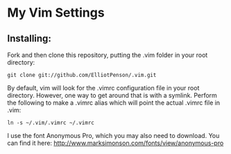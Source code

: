 My Vim Settings
====

Installing:
----------------------

Fork and then clone this repository, putting the .vim folder in your root directory:

    git clone git://github.com/ElliotPenson/.vim.git

By default, vim will look for the .vimrc configuration file in your root directory. However, one way to get around that is with a symlink. Perform the following to make a .vimrc alias which will point the actual .vimrc file in .vim:

    ln -s ~/.vim/.vimrc ~/.vimrc

I use the font Anonymous Pro, which you may also need to download. You can find it here: 
http://www.marksimonson.com/fonts/view/anonymous-pro
